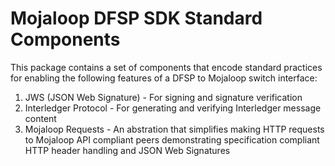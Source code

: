 # Mojaloop DFSP SDK Standard Components

This package contains a set of components that encode standard practices for enabling the following features of a DFSP to Mojaloop switch interface:

 1. JWS (JSON Web Signature) - For signing and signature verification
 2. Interledger Protocol - For generating and verifying Interledger message content
 3. Mojaloop Requests - An abstration that simplifies making HTTP requests to Mojaloop API compliant peers demonstrating specification compliant HTTP header handling and JSON Web Signatures
